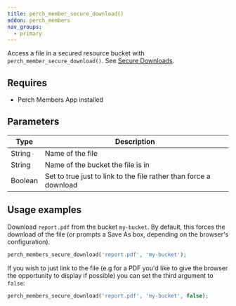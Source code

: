 ```yaml
---
title: perch_member_secure_download()
addon: perch_members
nav_groups:
  - primary
---
```


Access a file in a secured resource bucket with `perch_member_secure_download()`. See [Secure Downloads](/addons/members/downloads/).

## Requires

- Perch Members App installed

## Parameters

| Type | Description |
|-|-|
| String   | Name of the file |
| String   | Name of the bucket the file is in |
| Boolean | Set to true just to link to the file rather than force a download |

## Usage examples

Download `report.pdf` from the bucket `my-bucket`. By default, this forces the download of the file (or prompts a Save As box, depending on the browser's configuration). 

```php
perch_members_secure_download('report.pdf', 'my-bucket');
```

If you wish to just link to the file (e.g for a PDF you'd like to give the browser the opportunity to display if possible) you can set the third argument to `false`:

```php
perch_members_secure_download('report.pdf', 'my-bucket', false);
```
